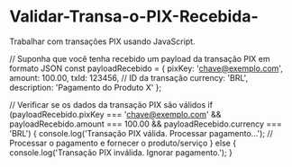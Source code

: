 # Validar-Transa-o-PIX-Recebida-
 Trabalhar com transações PIX usando JavaScript. 

// Suponha que você tenha recebido um payload da transação PIX em formato JSON
const payloadRecebido = {
    pixKey: 'chave@exemplo.com',
    amount: 100.00,
    txId: 123456, // ID da transação
    currency: 'BRL',
    description: 'Pagamento do Produto X'
};

// Verificar se os dados da transação PIX são válidos
if (payloadRecebido.pixKey === 'chave@exemplo.com' && payloadRecebido.amount === 100.00 && payloadRecebido.currency === 'BRL') {
    console.log('Transação PIX válida. Processar pagamento...');
    // Processar o pagamento e fornecer o produto/serviço
} else {
    console.log('Transação PIX inválida. Ignorar pagamento.');
}
